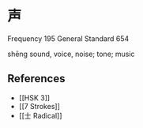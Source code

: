 # 声
Frequency 195
General Standard 654

shēng
sound, voice, noise; tone; music

## References
- [[HSK 3]]
- [[7 Strokes]]
- [[士 Radical]]